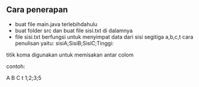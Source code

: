 ## Cara penerapan
- buat file main.java terlebihdahulu
- buat folder src dan buat file sisi.txt di dalamnya
- file sisi.txt berfungsi untuk menyimpat data dari sisi segitiga a,b,c,t
cara penulisan yaitu:
sisiA;SisiB;SisiC;Tinggi:

titik koma digunakan  untuk memisakan antar colom

contoh:

A B C t
1;2;3;5
